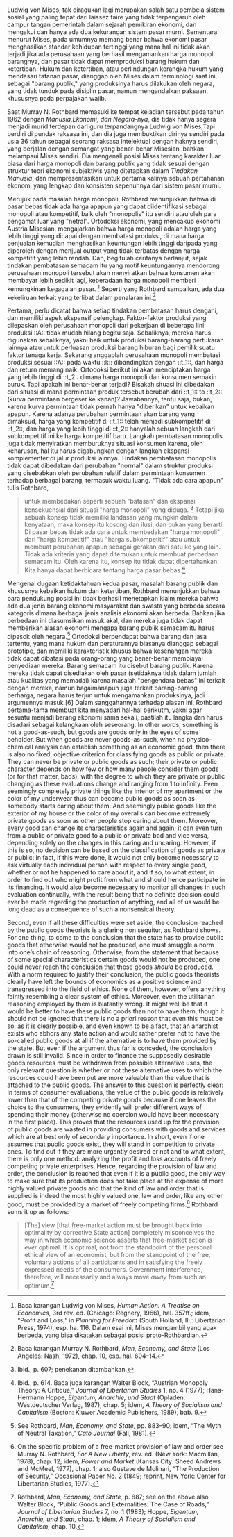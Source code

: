 ###

Ludwig von Mises, tak diragukan lagi merupakan salah satu pembela sistem sosial yang paling tepat dari laissez faire yang tidak terpengaruh oleh campur tangan pemerintah dalam sejarah pemikiran ekonomi, dan mengakui dan hanya ada dua kekurangan sistem pasar murni. Sementara menurut Mises, pada umumnya memang benar bahwa ekonomi pasar menghasilkan standar kehidupan tertinggi yang mana hal ini tidak akan terjadi jika ada perusahaan yang berhasil mengamankan harga monopoli barangnya, dan pasar tidak dapat memproduksi barang hukum dan ketertiban. Hukum dan ketertiban, atau perlindungan kerangka hukum yang mendasari tatanan pasar, dianggap oleh Mises dalam terminologi saat ini, sebagai "barang publik," yang produksinya harus dilakukan oleh negara, yang tidak tunduk pada disiplin pasar, namun mengandalkan paksaan, khususnya pada perpajakan wajib.

Saat Murray N. Rothbard memasuki ke tempat kejadian tersebut pada tahun 1962 dengan *Manusia,Ekonomi, dan Negara-nya*, dia tidak hanya segera menjadi murid terdepan dari guru terpandangnya Ludwig von Mises,Tapi berdiri di pundak raksasa ini, dan dia juga membuktikan dirinya sendiri pada usia 36 tahun sebagai seorang raksasa intelektual dengan haknya sendiri, yang berjalan dengan semangat yang benar-benar Misesian, bahkan melampaui Mises sendiri. Dia mengenali posisi Mises tentang karakter luar biasa dari harga monopoli dan barang publik yang tidak sesuai dengan struktur teori ekonomi subjektivis yang ditetapkan dalam *Tindakan Manusia*, dan mempresentasikan untuk pertama kalinya sebuah pertahanan ekonomi yang lengkap dan konsisten sepenuhnya dari sistem pasar murni.

Merujuk pada masalah harga monopoli, Rothbard menunjukkan bahwa di pasar bebas tidak ada harga apapun yang dapat diidentifikasi sebagai monopoli atau kompetitif, baik oleh "monopolis" itu sendiri atau oleh para pengamat luar yang "netral". Ortodoksi ekonomi, yang mencakup ekonomi Austria Misesian, mengajarkan bahwa harga monopoli adalah harga yang lebih tinggi yang dicapai dengan membatasi produksi, di mana harga penjualan kemudian menghasilkan keuntungan lebih tinggi daripada yang diperoleh dengan menjual output yang tidak terbatas dengan harga kompetitif yang lebih rendah. Dan, begitulah ceritanya berlanjut, sejak tindakan pembatasan semacam itu yang motif keuntungannya mendorong perusahaan monopoli tersebut akan menyiratkan bahwa konsumen akan membayar lebih sedikit lagi, keberadaan harga monopoli memberi kemungkinan kegagalan pasar. [^1] Seperti yang Rothbard sampaikan, ada dua kekeliruan terkait yang terlibat dalam penalaran ini.[^2]

[^1]: Baca karangan Ludwig von Mises, *Human Action: A Treatise on Economics*, 3rd rev. ed. (Chicago: Regnery, 1966), hal. 357ff.; idem, “Profit and Loss,” in *Planning for Freedom* (South Holland, Ill.: Libertarian Press, 1974), esp. ha. 116\. Dalam esai ini, Mises mengambil yang agak berbeda, yang bisa dikatakan sebagai posisi proto-Rothbardian.

[^2]: Baca karangan Murray N. Rothbard, *Man, Economy, and State* (Los Angeles: Nash, 1972), chap. 10, esp. hal. 604–14.

Pertama, perlu dicatat bahwa setiap tindakan pembatasan harus dengani, dan memiliki aspek ekspansif pelengkap. Faktor-faktor produksi yang dilepaskan oleh perusahaan monopoli dari pekerjaan di beberapa lini produksi ::A:: tidak mudah hilang begitu saja. Sebaliknya, mereka harus digunakan sebaliknya, yakni baik untuk produksi barang-barang pertukaran lainnya atau untuk perluasan produksi barang hiburan bagi pemilik suatu faktor tenaga kerja. Sekarang anggaplah perusahaan monopoli membatasi produksi sesuai ::A:: pada waktu ::k:: dibandingkan dengan ::t_1::, dan harga dan return memang naik. Ortodoksi berikut ini akan menciptakan harga yang lebih tinggi di ::t_2:: dimana harga monopoli dan konsumen semakin buruk. Tapi apakah ini benar-benar terjadi? Bisakah situasi ini dibedakan dari situasi di mana permintaan produk tersebut berubah dari ::t_1:: to ::t_2:: (kurva permintaan bergeser ke kanan)? Jawabannya, tentu saja, bukan, karena kurva permintaan tidak pernah hanya "diberikan" untuk kebaikan apapun. Karena adanya perubahan permintaan akan barang yang dimaksud, harga yang kompetitif di ::t_1:: telah menjadi subkompetitif di ::t_2::, dan harga yang lebih tinggi di ::t_2:: hanyalah sebuah langkah dari subkompetitif ini ke harga kompetitif baru. Langkah pembatasan monopolis juga tidak menyiratkan memburuknya situasi konsumen karena, oleh keharusan, hal itu harus digabungkan dengan langkah ekspansi komplementer di jalur produksi lainnya. Tindakan pembatasan monopolis tidak dapat dibedakan dari perubahan "normal" dalam struktur produksi yang disebabkan oleh perubahan relatif dalam permintaan konsumen terhadap berbagai barang, termasuk waktu luang. "Tidak ada cara apapun" tulis Rothbard,

> untuk membedakan seperti sebuah "batasan" dan ekspansi konsekuensial dari situasi "harga monopoli" yang diduga. [^3] Tetapi jika sebuah konsep tidak memiliki landasan yang mungkin dalam kenyataan, maka konsep itu kosong dan ilusi, dan bukan yang berarti. Di pasar bebas tidak ada cara untuk membedakan "harga monopoli" dari "harga kompetitif" atau "harga subkompetitif" atau untuk membuat perubahan apapun sebagai gerakan dari satu ke yang lain. Tidak ada kriteria yang dapat ditemukan untuk membuat perbedaan semacam itu. Oleh karena itu, konsep itu tidak dapat dipertahankan. Kita hanya dapat berbicara tentang harga pasar bebas.[^4]

[^3]: Ibid., p. 607; penekanan ditambahkan.

[^4]: Ibid., p. 614\. Baca juga karangan Walter Block, “Austrian Monopoly Theory: A Critique,” *Journal of Libertarian Studies* 1, no. 4 (1977); Hans-Hermann Hoppe, *Eigentum, Anarchie, und Staat* (Opladen: Westdeutscher Verlag, 1987), chap. 5; idem, *A Theory of Socialism and Capitalism* (Boston: Kluwer Academic Publishers, 1989), bab. 9.

Mengenai dugaan ketidaktahuan kedua pasar, masalah barang publik dan khususnya kebaikan hukum dan ketertiban, Rothbard menunjukkan bahwa para pendukung posisi ini tidak berhasil menetapkan klaim mereka bahwa ada dua jenis barang ekonomi masyarakat dan swasta yang berbeda secara kategoris dimana berbagai jenis analisis ekonomi akan berbeda. Bahkan jika perbedaan ini diasumsikan masuk akal, dan mereka juga tidak dapat memberikan alasan ekonomi mengapa barang publik semacam itu harus dipasok oleh negara.[^5] Ortodoksi berpendapat bahwa barang dan jasa tertentu, yang mana hukum dan peraturannya biasanya dianggap sebagai prototipe, dan memiliki karakteristik khusus bahwa kesenangan mereka tidak dapat dibatasi pada orang-orang yang benar-benar membiayai penyediaan mereka. Barang semacam itu disebut barang publik. Karena mereka tidak dapat disediakan oleh pasar (setidaknya tidak dalam jumlah atau kualitas yang memadai) karena masalah "pengendara bebas" ini terkait dengan mereka, namun bagaimanapun juga terkait barang-barang berharga, negara harus terjun untuk mengamankan produksinya, jadi argumennya masuk.[6] Dalam sanggahannya terhadap alasan ini, Rothbard pertama-tama membuat kita menyadari hal-hal berikutm, yakni agar sesuatu menjadi barang ekonomi sama sekali, pastilah itu langka dan harus disadari sebagai kelangkaan oleh seseorang. In other words, something is not a good-as-such, but goods are goods only in the eyes of some beholder. But when goods are never goods-as-such, when no physico-chemical analysis can establish something as an economic good, then there is also no fixed, objective criterion for classifying goods as public or private. They can never be private or public goods as such; their private or public character depends on how few or how many people consider them goods (or for that matter, bads), with the degree to which they are private or public changing as these evaluations change and ranging from 1 to infinity. Even seemingly completely private things like the interior of my apartment or the color of my underwear thus can become public goods as soon as somebody starts caring about them. And seemingly public goods like the exterior of my house or the color of my overalls can become extremely private goods as soon as other people stop caring about them. Moreover, every good can change its characteristics again and again; it can even turn from a public or private good to a public or private bad and vice versa, depending solely on the changes in this caring and uncaring. However, if this is so, no decision can be based on the classification of goods as private or public: in fact, if this were done, it would not only become necessary to ask virtually each individual person with respect to every single good, whether or not he happened to care about it, and if so, to what extent, in order to find out who might profit from what and should hence participate in its financing. It would also become necessary to monitor all changes in such evaluation continually, with the result being that no definite decision could ever be made regarding the production of anything, and all of us would be long dead as a consequence of such a nonsensical theory.

[^5]: See Rothbard, *Man, Economy, and State*, pp. 883–90; idem, “The Myth of Neutral Taxation,” *Cato Journal* (Fall, 1981).

[^6]: Mises is by no means a completely orthodox public goods theorist. He does not share their and the public choice theorists’ commonly held naive view of the government being some sort of voluntary organization. Rather, and unmistakably so, he says, “the essential feature of government is the enforcement of its decrees by beating, killing, and imprisoning. Those who are asking for more government interference are asking ultimately for more compulsion and less freedom” (*Human Action*, p. 719). On this see also the refreshingly realistic assessment by Joseph Schumpeter (*Capitalism, Socialism and Democracy* [New York: Harper and Bros., 1942], p. 198), that “the theory which construes taxes on the analogy of club dues or the purchase of a service of, say, a doctor only proves how far removed this part of the social sciences is from scientific habits of minds.” Nor does Mises overlook, as the public goods theorists almost invariably do, the multitude of fallacies involved in today’s fashionable economic literature on “externalities” (*Human Action*, pp. 654–61). When Mises’s position is classified as orthodox here, it is due to the fact that he, in this respect not unlike the rest of the public goods theorists, dogmatically assumes that certain goods (law and order, in his case) cannot be provided by freely competing industries; and that he, too, with respect to law and order at least, “proves” the necessity of a government by a non sequitur. Thus, in his “refutation” of anarchism he writes: “Society cannot exist if the majority is not ready to hinder, by the application or threat of violent action, minorities from destroying the social order. This power is vested in the state or government” (*Human Action*, p. 149). But clearly, from the first statement the second one does not follow. Why cannot private protection agencies do the job? And why would the government be able to do the job better than such agencies? Here the reader looks in vain for answers.

Second, even if all these difficulties were set aside, the conclusion reached by the public goods theorists is a glaring non sequitur, as Rothbard shows. For one thing, to come to the conclusion that the state has to provide public goods that otherwise would not be produced, one must smuggle a norm into one’s chain of reasoning. Otherwise, from the statement that because of some special characteristics certain goods would not be produced, one could never reach the conclusion that these goods *should* be produced. With a norm required to justify their conclusion, the public goods theorists clearly have left the bounds of economics as a positive science and transgressed into the field of ethics. None of them, however, offers anything faintly resembling a clear system of ethics. Moreover, even the utilitarian reasoning employed by them is blatantly wrong. It might well be that it would be better to have these public goods than not to have them, though it should not be ignored that there is no a priori reason that even this must be so, as it is clearly possible, and even known to be a fact, that an anarchist exists who abhors any state action and would rather prefer not to have the so-called public goods at all if the alternative is to have them provided by the state. But even if the argument thus far is conceded, the conclusion drawn is still invalid. Since in order to finance the supposedly desirable goods resources must be withdrawn from possible alternative uses, the only relevant question is whether or not these alternative uses to which the resources could have been put are more valuable than the value that is attached to the public goods. The answer to this question is perfectly clear: In terms of consumer evaluations, the value of the public goods is relatively lower than that of the competing private goods because if one leaves the choice to the consumers, they evidently will prefer different ways of spending their money (otherwise no coercion would have been necessary in the first place). This proves that the resources used up for the provision of public goods are wasted in providing consumers with goods and services which are at best only of secondary importance. In short, even if one assumes that public goods exist, they will stand in competition to private ones. To find out if they are more urgently desired or not and to what extent, there is only one method: analyzing the profit and loss accounts of freely competing private enterprises. Hence, regarding the provision of law and order, the conclusion is reached that even if it is a public good, the only way to make sure that its production does not take place at the expense of more highly valued private goods and that the kind of law and order that is supplied is indeed the most highly valued one, law and order, like any other good, must be provided by a market of freely competing firms.[^7] Rothbard sums it up as follows:

[^7]: On the specific problem of a free-market provision of law and order see Murray N. Rothbard, *For A New Liberty*, rev. ed. (New York: Macmillan, 1978), chap. 12; idem, *Power and Market* (Kansas City: Sheed Andrews and McMeel, 1977), chap. 1; also Gustave de Molinari, “The Production of Security,” Occasional Paper No. 2 (1849; reprint, New York: Center for Libertarian Studies, 1977).

> [The] view [that free-market action must be brought back into optimality by corrective State action] completely misconceives the way in which economic science asserts that free-market action is *ever* optimal. It is optimal, not from the standpoint of the personal ethical view of an economist, but from the standpoint of the free, voluntary actions of all participants and in satisfying the freely expressed needs of the consumers. Government interference, therefore, will necessarily and always move *away* from such an optimum.[^8]

[^8]: Rothbard, *Man, Economy, and State,* p. 887; see on the above also Walter Block, “Public Goods and Externalities: The Case of Roads,” *Journal of Libertarian Studies* 7, no. 1 (1983); Hoppe, *Eigentum, Anarchie, und Staat,* chap. 1; idem, *A Theory of Socialism and Capitalism*, chap. 10.
